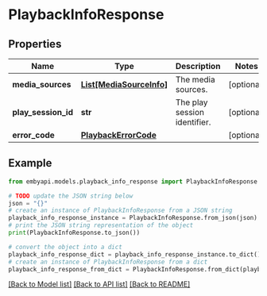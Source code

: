 # PlaybackInfoResponse


## Properties

Name | Type | Description | Notes
------------ | ------------- | ------------- | -------------
**media_sources** | [**List[MediaSourceInfo]**](MediaSourceInfo.md) | The media sources. | [optional] 
**play_session_id** | **str** | The play session identifier. | [optional] 
**error_code** | [**PlaybackErrorCode**](PlaybackErrorCode.md) |  | [optional] 

## Example

```python
from embyapi.models.playback_info_response import PlaybackInfoResponse

# TODO update the JSON string below
json = "{}"
# create an instance of PlaybackInfoResponse from a JSON string
playback_info_response_instance = PlaybackInfoResponse.from_json(json)
# print the JSON string representation of the object
print(PlaybackInfoResponse.to_json())

# convert the object into a dict
playback_info_response_dict = playback_info_response_instance.to_dict()
# create an instance of PlaybackInfoResponse from a dict
playback_info_response_from_dict = PlaybackInfoResponse.from_dict(playback_info_response_dict)
```
[[Back to Model list]](../README.md#documentation-for-models) [[Back to API list]](../README.md#documentation-for-api-endpoints) [[Back to README]](../README.md)


